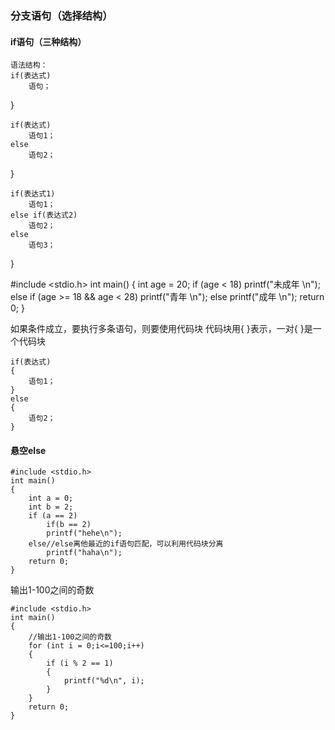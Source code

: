 ### 分支语句（选择结构）
#### if语句（三种结构）
	语法结构：
	if(表达式)
		语句；
}

	if(表达式)
		语句1；
	else
		语句2；
}

	if(表达式1)
		语句1；
	else if(表达式2)
		语句2；
	else
		语句3；
}

#include <stdio.h>
int main()
{
	int age = 20;
	if (age < 18)
		printf("未成年 \n");
	else if (age >= 18 && age < 28)
		printf("青年 \n");
	else
		printf("成年 \n");
	return 0;
}


如果条件成立，要执行多条语句，则要使用代码块
代码块用{	}表示，一对{	}是一个代码块

	if(表达式)
	{
		语句1；
	}
	else
	{
		语句2；
	}	

#### 悬空else
```
#include <stdio.h>
int main()
{
	int a = 0;
	int b = 2;
	if (a == 2)
		if(b == 2)
		printf("hehe\n");
	else//else离他最近的if语句匹配，可以利用代码块分离
		printf("haha\n");
	return 0;
}
```
输出1-100之间的奇数
```
#include <stdio.h>
int main()
{
	//输出1-100之间的奇数
	for (int i = 0;i<=100;i++)
	{
		if (i % 2 == 1)
		{
			printf("%d\n", i);
		}
	}
	return 0;
}
```
